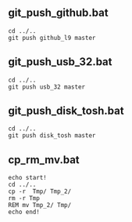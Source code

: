 ## git_push_github.bat

    cd ../..
    git push github_l9 master
    
## git_push_usb_32.bat

    cd ../..
    git push usb_32 master
    
## git_push_disk_tosh.bat

    cd ../..
    git push disk_tosh master

## cp_rm_mv.bat

    echo start!
    cd ../..
    cp -r  Tmp/ Tmp_2/
    rm -r Tmp
    REM mv Tmp_2/ Tmp/
    echo end!

      


